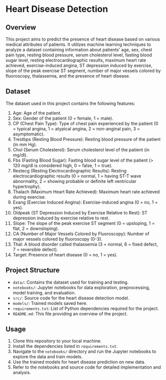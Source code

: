 # Heart Disease Detection

## Overview
This project aims to predict the presence of heart disease based on various medical attributes of patients. It utilizes machine learning techniques to analyze a dataset containing information about patients' age, sex, chest pain type, resting blood pressure, serum cholesterol level, fasting blood sugar level, resting electrocardiographic results, maximum heart rate achieved, exercise-induced angina, ST depression induced by exercise, slope of the peak exercise ST segment, number of major vessels colored by fluoroscopy, thalassemia, and the presence of heart disease.

## Dataset
The dataset used in this project contains the following features:
1. Age: Age of the patient.
2. Sex: Gender of the patient (0 = female, 1 = male).
3. CP (Chest Pain Type): Type of chest pain experienced by the patient (0 = typical angina, 1 = atypical angina, 2 = non-anginal pain, 3 = asymptomatic).
4. Trestbps (Resting Blood Pressure): Resting blood pressure of the patient (in mm Hg).
5. Chol (Serum Cholesterol): Serum cholesterol level of the patient (in mg/dl).
6. Fbs (Fasting Blood Sugar): Fasting blood sugar level of the patient (> 120 mg/dl is considered high, 0 = false, 1 = true).
7. Restecg (Resting Electrocardiographic Results): Resting electrocardiographic results (0 = normal, 1 = having ST-T wave abnormality, 2 = showing probable or definite left ventricular hypertrophy).
8. Thalach (Maximum Heart Rate Achieved): Maximum heart rate achieved during exercise.
9. Exang (Exercise Induced Angina): Exercise-induced angina (0 = no, 1 = yes).
10. Oldpeak (ST Depression Induced by Exercise Relative to Rest): ST depression induced by exercise relative to rest.
11. Slope: The slope of the peak exercise ST segment (0 = upsloping, 1 = flat, 2 = downsloping).
12. CA (Number of Major Vessels Colored by Fluoroscopy): Number of major vessels colored by fluoroscopy (0-3).
13. Thal: A blood disorder called thalassemia (3 = normal, 6 = fixed defect, 7 = reversible defect).
14. Target: Presence of heart disease (0 = no, 1 = yes).

## Project Structure
- `data/`: Contains the dataset used for training and testing.
- `notebooks/`: Jupyter notebooks for data exploration, preprocessing, model training, and evaluation.
- `src/`: Source code for the heart disease detection model.
- `models/`: Trained models saved here.
- `requirements.txt`: List of Python dependencies required for the project.
- `README.md`: This file providing an overview of the project.

## Usage
1. Clone this repository to your local machine.
2. Install the dependencies listed in `requirements.txt`.
3. Navigate to the `notebooks/` directory and run the Jupyter notebooks to explore the data and train models.
4. Use the trained models for heart disease prediction on new data.
5. Refer to the notebooks and source code for detailed implementation and analysis.


